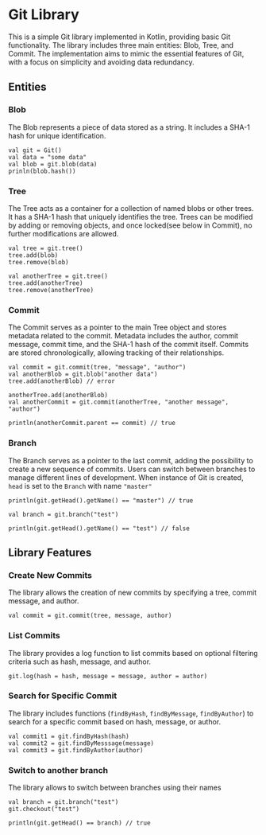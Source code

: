 
# Git Library
This is a simple Git library implemented in Kotlin, providing basic Git functionality. The library includes three main entities: Blob, Tree, and Commit. The implementation aims to mimic the essential features of Git, with a focus on simplicity and avoiding data redundancy.

## Entities
### Blob
The Blob represents a piece of data stored as a string. It includes a SHA-1 hash for unique identification.
```
val git = Git()
val data = "some data"
val blob = git.blob(data)
prinln(blob.hash())  
```

### Tree
The Tree acts as a container for a collection of named blobs or other trees. It has a SHA-1 hash that uniquely identifies the tree. Trees can be modified by adding or removing objects, and once locked(see below in Commit), no further modifications are allowed.
```
val tree = git.tree()
tree.add(blob)
tree.remove(blob)

val anotherTree = git.tree()
tree.add(anotherTree)
tree.remove(anotherTree)
```

### Commit
The Commit serves as a pointer to the main Tree object and stores metadata related to the commit. Metadata includes the author, commit message, commit time, and the SHA-1 hash of the commit itself. Commits are stored chronologically, allowing tracking of their relationships.
```
val commit = git.commit(tree, "message", "author")
val anotherBlob = git.blob("another data")
tree.add(anotherBlob) // error

anotherTree.add(anotherBlob)
val anotherCommit = git.commit(anotherTree, "another message", "author")

println(anotherCommit.parent == commit) // true
```

### Branch
The Branch serves as a pointer to the last commit, adding the possibility to create a new sequence of commits. Users can switch between branches to manage different lines of development. When instance of Git is created, `head` is set to the `Branch` with name `"master"`
```
println(git.getHead().getName() == "master") // true

val branch = git.branch("test")

println(git.getHead().getName() == "test") // false
```

## Library Features
### Create New Commits 
The library allows the creation of new commits by specifying a tree, commit message, and author.
```
val commit = git.commit(tree, message, author)
```

### List Commits 
The library provides a log function to list commits based on optional filtering criteria such as hash, message, and author.
```
git.log(hash = hash, message = message, author = author)
```

### Search for Specific Commit 
The library includes functions (`findByHash`, `findByMessage`, `findByAuthor`) to search for a specific commit based on hash, message, or author.
```
val commit1 = git.findByHash(hash)
val commit2 = git.findByMesssage(message)
val commit3 = git.findByAuthor(author)
```

### Switch to another branch
The library allows to switch between branches using their names
```
val branch = git.branch("test")
git.checkout("test")

println(git.getHead() == branch) // true
```




